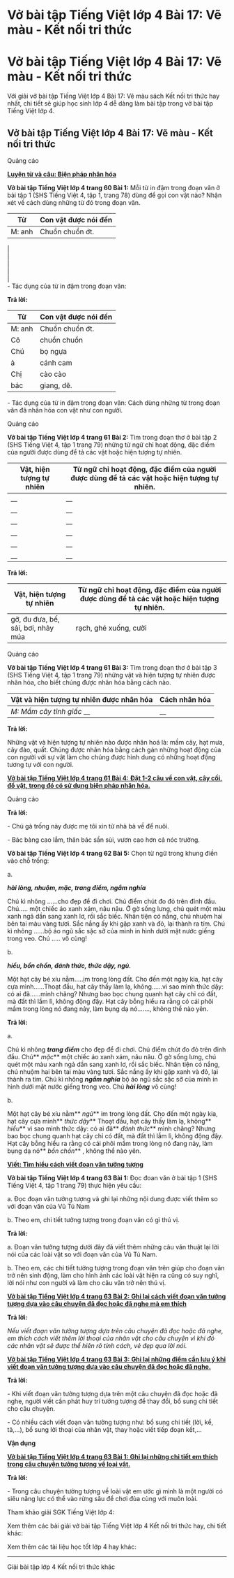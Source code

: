 # Vở bài tập Tiếng Việt lớp 4 Bài 17: Vẽ màu - Kết nối tri thức

# Vở bài tập Tiếng Việt lớp 4 Bài 17: Vẽ màu - Kết nối tri thức

Với giải vở bài tập Tiếng Việt lớp 4 Bài 17: Vẽ màu sách Kết nối tri thức hay nhất, chi tiết sẽ giúp học sinh lớp 4 dễ dàng làm bài tập trong vở bài tập Tiếng Việt lớp 4.

## Vở bài tập Tiếng Việt lớp 4 Bài 17: Vẽ màu - Kết nối tri thức

Quảng cáo

[**Luyện từ và câu: Biện pháp nhân hóa**](https://vietjack.com/vbt-tieng-viet-4-kn/luyen-tu-va-cau-bien-phap-nhan-hoa.jsp)

**Vở bài tập Tiếng Việt lớp 4 trang 60 Bài 1:** Mỗi từ in đậm trong đoạn văn ở bài tập 1 (SHS Tiếng Việt 4, tập 1, trang 78) dùng để gọi con vật nào? Nhận xét về cách dùng những từ đó trong đoạn văn.

**Từ** |  **Con vật được nói đến**  
---|---  
M: anh |  Chuồn chuồn ớt.  
|   
|   
|   
|   
|   
\- Tác dụng của từ in đậm trong đoạn văn:  
  
**Trả lời:**

**Từ** |  **Con vật được nói đến**  
---|---  
M: anh |  Chuồn chuồn ớt.  
Cô |  chuồn chuồn  
Chú |  bọ ngựa  
ả |  cánh cam  
Chị |  cào cào  
bác |  giang, dẽ.  
\- Tác dụng của từ in đậm trong đoạn văn: Cách dùng những từ trong đoạn văn đã nhân hóa con vật như con người.   
  
Quảng cáo

**Vở bài tập Tiếng Việt lớp 4 trang 61 Bài 2:** Tìm trong đoạn thơ ở bài tập 2 (SHS Tiếng Việt 4, tập 1 trang 79) những từ ngữ chỉ hoạt động, đặc điểm của người được dùng để tả các vật hoặc hiện tượng tự nhiên. 

Vật, hiện tượng tự nhiên |  Từ ngữ chỉ hoạt động, đặc điểm của người được dùng để tả các vật hoặc hiện tượng tự nhiên.  
---|---  
__ |  __  
__ |  __  
__ |  __  
__ |  __  
__ |  __  
__ |  __  
  
**Trả lời:**

Vật, hiện tượng tự nhiên |  Từ ngữ chỉ hoạt động, đặc điểm của người được dùng để tả các vật hoặc hiện tượng tự nhiên.  
---|---  
gỡ, đu đưa, bế, sải, bơi, nhảy múa |  rạch, ghé xuống, cười  
  
Quảng cáo

**Vở bài tập Tiếng Việt lớp 4 trang 61 Bài 3:** Tìm trong đoạn thơ ở bài tập 3 (SHS Tiếng Việt 4, tập 1 trang 79) những vật và hiện tượng tự nhiên được nhân hóa, cho biết chúng được nhân hóa bằng cách nào.

Vật và hiện tượng tự nhiên được nhân hóa  |  Cách nhân hóa  
---|---  
_M: Mầm cây tỉnh giấc_ __ |  __  
  
**Trả lời:**

Những vật và hiện tượng tự nhiên nào được nhân hoá là: mầm cây, hạt mưa, cây đào, quất. Chúng được nhân hóa bằng cách gán những hoạt động của con người với sự vật làm cho chúng được hình dung có những hoạt động tương tự với con người. 

[**Vở bài tập Tiếng Việt lớp 4 trang 61 Bài 4:** **Đặt 1-2 câu về con vật, cây cối, đồ vật, trong đó có sử dụng biện pháp nhân hóa.**](https://vietjack.com/vbt-tieng-viet-4-kn/dat-1-2-cau-ve-con-vat-cay-coi-do-vat-vm.jsp)

Quảng cáo

**Trả lời:**

\- Chú gà trống này được mẹ tôi xin từ nhà bà về để nuôi. 

\- Bác bàng cao lắm, thân bác sần sùi, vươn cao hơn cả nóc trường. 

**Vở bài tập Tiếng Việt lớp 4 trang 62 Bài 5:** Chọn từ ngữ trong khung điền vào chỗ trống:

a. 

**_hài lòng, nhuộm, mặc, trang điểm, ngắm nghía_**

Chú kì nhông ……cho đẹp để đi chơi. Chú điểm chút đo đỏ trên đỉnh đầu. Chú….. một chiếc áo xanh xám, nâu nâu. Ở gờ sống lưng, chú quét một màu xanh ngả dần sang xanh lơ, rồi sắc biếc. Nhân tiện có nắng, chú nhuộm hai bên tai màu vàng tươi. Sắc nắng ấy khi gặp xanh và đỏ, lại thành ra tím. Chú kì nhông ……bộ áo ngũ sắc sặc sỡ của mình in hình dưới mặt nước giếng trong veo. Chú ….. vô cùng!

b. 

**_hiểu, bồn chồn, đánh thức, thức dậy, ngủ._**

Một hạt cây bé xíu nằm…..ịm trong lòng đất. Cho đến một ngày kia, hạt cây cựa mình……Thoạt đầu, hạt cây thấy làm lạ, không……vì sao mình thức dậy: có ai đã……mình chăng? Nhưng bao bọc chung quanh hạt cây chỉ có đất, mà đất thì lầm lì, không động đậy. Hạt cây bỗng hiểu ra rằng có cái phôi mầm trong lòng nó đang nảy, làm bụng dạ nó……., không thể nào yên.

**Trả lời:**

a. 

Chú kì nhông **_trang điểm_** cho đẹp để đi chơi. Chú điểm chút đo đỏ trên đỉnh đầu. Chú** _mặc_** một chiếc áo xanh xám, nâu nâu. Ở gờ sống lưng, chú quét một màu xanh ngả dần sang xanh lơ, rồi sắc biếc. Nhân tiện có nắng, chú nhuộm hai bên tai màu vàng tươi. Sắc nắng ấy khi gặp xanh và đỏ, lại thành ra tím. Chú kì nhông **_ngắm nghía_** bộ áo ngũ sắc sặc sỡ của mình in hình dưới mặt nước giếng trong veo. Chú **_hài lòng_** vô cùng!

b. 

Một hạt cây bé xíu nằm** _ngủ_** im trong lòng đất. Cho đến một ngày kia, hạt cây cựa mình** _thức dậy_** Thoạt đầu, hạt cây thấy làm lạ, không** _hiểu_** vì sao mình thức dậy: có ai đã** _đánh thức_** mình chăng? Nhưng bao bọc chung quanh hạt cây chỉ có đất, mà đất thì lầm lì, không động đậy. Hạt cây bỗng hiểu ra rằng có cái phôi mầm trong lòng nó đang nảy, làm bụng dạ nó** _bồn chồn_** , không thể nào yên.

[**Viết: Tìm hiểu cách viết đoạn văn tưởng tượng**](https://vietjack.com/vbt-tieng-viet-4-kn/viet-tim-hieu-cach-viet-doan-van-tuong-tuong.jsp)

**Vở bài tập Tiếng Việt lớp 4 trang 63 Bài 1:** Đọc đoan văn ở bài tập 1 (SHS Tiếng Việt 4, tập 1 trang 79) thực hiện yêu cầu:

a. Đọc đoạn văn tưởng tượng và ghi lại những nội dung được viết thêm so với đoạn văn của Vũ Tú Nam 

b. Theo em, chi tiết tưởng tượng trong đoạn văn có gì thú vị.

**Trả lời:**

a. Đoạn văn tưởng tượng dưới đây đã viết thêm những câu văn thuật lại lời nói của các loài vật so với đoạn văn của Vũ Tú Nam.

b. Theo em, các chi tiết tưởng tượng trong đoạn văn trên giúp cho đoạn văn trở nên sinh động, làm cho hình ảnh các loài vật hiện ra cũng có suy nghĩ, lời nói như con người và làm cho câu văn trở nên thú vị. 

[**Vở bài tập Tiếng Việt lớp 4 trang 63 Bài 2:** **Ghi lại cách viết đoạn văn tưởng tượng dựa vào câu chuyện đã đọc hoặc đã nghe mà em thích**](https://vietjack.com/vbt-tieng-viet-4-kn/ghi-lai-cach-viet-doan-van-tuong-tuong-dua-vao-cau-chuyen-vm.jsp)

**Trả lời:**

_Nếu viết đoạn văn tưởng tượng dựa trên câu chuyện đã đọc hoặc đã nghe, em thích cách viết thêm lời thoại của nhân vật cho câu chuyện vì khi đó các nhân vật sẽ được thể hiên rõ tính cách, vẻ đẹp qua lời nói._

[**Vở bài tập Tiếng Việt lớp 4 trang 63 Bài 3:** **Ghi lại những điểm cần lưu ý khi viết đoạn văn tưởng tượng dựa vào câu chuyện đã đọc hoặc đã nghe.**](https://vietjack.com/vbt-tieng-viet-4-kn/ghi-lai-nhung-diem-can-luu-y-khi-viet-doan-van-vm.jsp)

**Trả lời:**

\- Khi viết đoạn văn tưởng tượng dựa trên một câu chuyện đã đọc hoặc đã nghe, người viết cần phát huy trí tưởng tượng để thay đổi, bổ sung chi tiết cho câu chuyện.

\- Có nhiều cách viết đoạn văn tưởng tượng như: bổ sung chi tiết (lời, kể, tả,...), bổ sung lời thoại của nhân vật, thay hoặc viết tiếp đoạn kết,...

**Vận dụng**

[**Vở bài tập Tiếng Việt lớp 4 trang 63 Bài 1:** **Ghi lại những chi tiết em thích trong câu chuyện tưởng tượng về loại vật.**](https://vietjack.com/vbt-tieng-viet-4-kn/ghi-lai-nhung-chi-tiet-em-thich-trong-cau-chuyen-vm.jsp)

**Trả lời:**

\- Trong câu chuyện tưởng tượng về loài vật em ước gì mình là một người có siêu năng lực có thể vào rừng sâu để chơi đùa cùng với muôn loài.

Tham khảo giải SGK Tiếng Việt lớp 4:

Xem thêm các bài giải vở bài tập Tiếng Việt lớp 4 Kết nối tri thức hay, chi tiết khác:

Xem thêm các tài liệu học tốt lớp 4 hay khác:

* * *

Giải bài tập lớp 4 Kết nối tri thức khác
